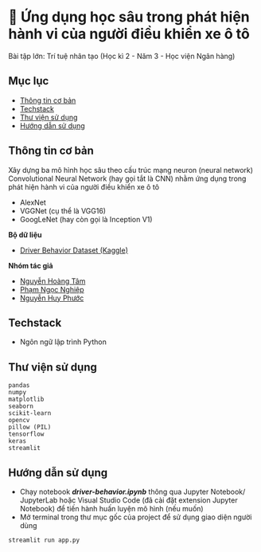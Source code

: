 # 🚗 Ứng dụng học sâu trong phát hiện hành vi của người điều khiển xe ô tô
Bài tập lớn: Trí tuệ nhân tạo (Học kì 2 - Năm 3 - Học viện Ngân hàng)

## Mục lục
* [Thông tin cơ bản](#thông-tin-cơ-bản)
* [Techstack](#techstack)
* [Thư viện sử dụng](#thư-viện-sử-dụng)
* [Hướng dẫn sử dụng](#hướng-dẫn-sử-dụng)

## Thông tin cơ bản
Xây dựng ba mô hình học sâu theo cấu trúc mạng neuron (neural network) Convolutional Neural Network (hay gọi tắt là CNN) nhằm ứng dụng trong phát hiện hành vi của người điều khiển xe ô tô
- AlexNet
- VGGNet (cụ thể là VGG16)
- GoogLeNet (hay còn gọi là Inception V1)

**Bộ dữ liệu**
- [Driver Behavior Dataset (Kaggle)](https://www.kaggle.com/datasets/robinreni/revitsone-5class)

**Nhóm tác giả**
- [Nguyễn Hoàng Tâm](https://github.com/nghtamm)
- [Phạm Ngọc Nghiệp](https://github.com/xxelxt)
- [Nguyễn Huy Phước](https://github.com/DurkYerunz)
	
## Techstack
- Ngôn ngữ lập trình Python

## Thư viện sử dụng
```
pandas
numpy
matplotlib
seaborn
scikit-learn
opencv
pillow (PIL)
tensorflow
keras
streamlit
```
	
## Hướng dẫn sử dụng
- Chạy notebook ***driver-behavior.ipynb*** thông qua Jupyter Notebook/ JupyterLab hoặc Visual Studio Code (đã cài đặt extension Jupyter Notebook) để tiến hành huấn luyện mô hình (nếu muốn)
- Mở terminal trong thư mục gốc của project để sử dụng giao diện người dùng
```
streamlit run app.py
```
